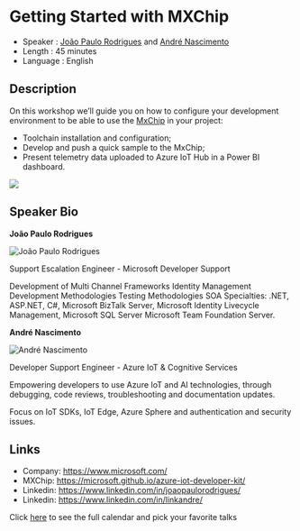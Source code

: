Getting Started with MXChip
=========================

* Speaker   : [João Paulo Rodrigues](https://www.linkedin.com/in/joaopaulorodrigues/) and [André Nascimento](https://www.linkedin.com/in/linkandre/)
* Length    : 45 minutes
* Language  : English

Description
-----------

On this workshop we’ll guide you on how to configure your development environment to be able to use the [MxChip](http://mxchip.com/az3166) in your project:

* Toolchain installation and configuration;
* Develop and push a quick sample to the MxChip;
* Present telemetry data uploaded to Azure IoT Hub in a Power BI dashboard.

![](http://www.mxchip.com/public/microsoft/img/MXWeb_07.png)

Speaker Bio
-----------

**João Paulo Rodrigues**

![João Paulo Rodrigues](https://raw.githubusercontent.com/PixelsCamp/talks/master/img/joao_paulo_rodrigues.jpg)

Support Escalation Engineer - Microsoft Developer Support

Development of Multi Channel Frameworks Identity Management Development Methodologies Testing Methodologies SOA Specialties: .NET, ASP.NET, C#, Microsoft BizTalk Server, Microsoft Identity Livecycle Management, Microsoft SQL Server Microsoft Team Foundation Server.

**André Nascimento**

![André Nascimento](https://raw.githubusercontent.com/PixelsCamp/talks/master/img/andre_nascimento.jpg)

Developer Support Engineer - Azure IoT & Cognitive Services

Empowering developers to use Azure IoT and AI technologies, through debugging, code reviews, troubleshooting and documentation updates. 

Focus on IoT SDKs, IoT Edge, Azure Sphere and authentication and security issues.

Links
-----

* Company: https://www.microsoft.com/
* MXChip: https://microsoft.github.io/azure-iot-developer-kit/
* Linkedin: https://www.linkedin.com/in/joaopaulorodrigues/
* Linkedin: https://www.linkedin.com/in/linkandre/

Click [here][1] to see the full calendar and pick your favorite talks

[1]: https://pixels.camp/schedule/
